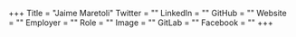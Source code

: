+++
Title = "Jaime Maretoli"
Twitter = ""
LinkedIn = ""
GitHub = ""
Website = ""
Employer = ""
Role = ""
Image = ""
GitLab = ""
Facebook = ""
+++
